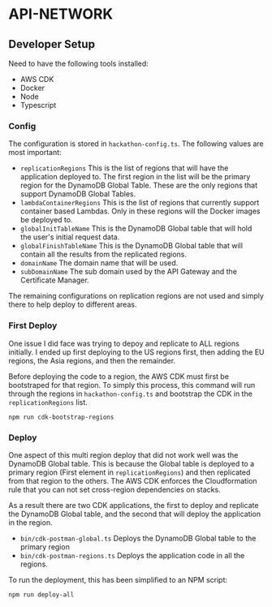 # API-NETWORK

## Developer Setup

Need to have the following tools installed:

* AWS CDK
* Docker
* Node
* Typescript

### Config

The configuration is stored in `hackathon-config.ts`. The following values are most important:

* `replicationRegions`      This is the list of regions that will have the application deployed to. The first region in the list will be the primary region for the DynamoDB Global Table. These are the only regions that support DynamoDB Global Tables.
* `lambdaContainerRegions`  This is the list of regions that currently support container based Lambdas. Only in these regions will the Docker images be deployed to.
* `globalInitTableName`     This is the DynamoDB Global table that will hold the user's initial request data.
* `globalFinishTableName`   This is the DynamoDB Global table that will contain all the results from the replicated regions.
* `domainName`              The domain name that will be used.
* `subDomainName`           The sub domain used by the API Gateway and the Certificate Manager.

The remaining configurations on replication regions are not used and simply there to help deploy to different areas.

### First Deploy

One issue I did face was trying to depoy and replicate to ALL regions initially. I ended up first deploying to the US regions first, then adding the EU regions, the Asia regions, and then the remainder. 

Before deploying the code to a region, the AWS CDK must first be bootstraped for that region. To simply this process, this command will run through the regions in `hackathon-config.ts` and bootstrap the CDK in the `replicationRegions` list.

```
npm run cdk-bootstrap-regions
```

### Deploy

One aspect of this multi region deploy that did not work well was the DynamoDB Global table. This is because the Global table is deployed to a primary region (First element in `replicationRegions`) and then replicated from that region to the others. The AWS CDK enforces the Cloudformation rule that you can not set cross-region dependencies on stacks.

As a result there are two CDK applications, the first to deploy and replicate the DynamoDB Global table, and the second that will deploy the application in the region.

* `bin/cdk-postman-global.ts`   Deploys the DynamoDB Global table to the primary region
* `bin/cdk-postman-regions.ts`  Deploys the application code in all the regions.

To run the deployment, this has been simplified to an NPM script:

```
npm run deploy-all
```
